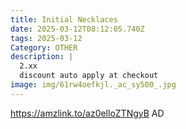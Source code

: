 ```yaml
---
title: Initial Necklaces
date: 2025-03-12T08:12:05.740Z
tags: 2025-03-12
Category: OTHER
description: |
  2.xx
  discount auto apply at checkout 
image: img/61rw4oefkjl._ac_sy500_.jpg
---
```

 https://amzlink.to/az0elloZTNgyB
AD